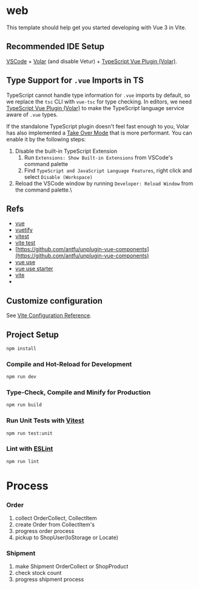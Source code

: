 # web

This template should help get you started developing with Vue 3 in Vite.

## Recommended IDE Setup

[VSCode](https://code.visualstudio.com/) + [Volar](https://marketplace.visualstudio.com/items?itemName=Vue.volar) (and disable Vetur) + [TypeScript Vue Plugin (Volar)](https://marketplace.visualstudio.com/items?itemName=Vue.vscode-typescript-vue-plugin).

## Type Support for `.vue` Imports in TS

TypeScript cannot handle type information for `.vue` imports by default, so we replace the `tsc` CLI with `vue-tsc` for type checking. In editors, we need [TypeScript Vue Plugin (Volar)](https://marketplace.visualstudio.com/items?itemName=Vue.vscode-typescript-vue-plugin) to make the TypeScript language service aware of `.vue` types.

If the standalone TypeScript plugin doesn't feel fast enough to you, Volar has also implemented a [Take Over Mode](https://github.com/johnsoncodehk/volar/discussions/471#discussioncomment-1361669) that is more performant. You can enable it by the following steps:

1. Disable the built-in TypeScript Extension
   1) Run `Extensions: Show Built-in Extensions` from VSCode's command palette
   2) Find `TypeScript and JavaScript Language Features`, right click and select `Disable (Workspace)`
2. Reload the VSCode window by running `Developer: Reload Window` from the command palette.\

## Refs

- [vue](https://vuejs.org/guide/quick-start.html "vue")
- [vuetify](https://vuetifyjs.com/en/components/bottom-navigation/)
- [vitest](https://vitest.dev/api/#rejects)
- [vite test](https://vitest.dev/guide/#configuring-vitest)
- [https://github.com/antfu/unplugin-vue-components](https://github.com/antfu/unplugin-vue-components)
- [vue use](https://vueuse.org/core/usetitle/)
- [vue use starter](https://github.com/vueuse/vueuse-vite-starter/blob/main/src/App.vue)
- [vite](https://vitejs-kr.github.io/guide/env-and-mode.html)
- 

## Customize configuration

See [Vite Configuration Reference](https://vitejs.dev/config/).

## Project Setup

```sh
npm install
```

### Compile and Hot-Reload for Development

```sh
npm run dev
```

### Type-Check, Compile and Minify for Production

```sh
npm run build
```

### Run Unit Tests with [Vitest](https://vitest.dev/)

```sh
npm run test:unit
```

### Lint with [ESLint](https://eslint.org/)

```sh
npm run lint
```


# Process

### Order

1. collect OrderCollect, CollectItem
2. create Order from CollectItem's
3. progress order process
4. pickup to ShopUser(IoStorage or Locate)

### Shipment

1. make Shipment OrderCollect or ShopProduct
2. check stock count
3. progress shipment process
